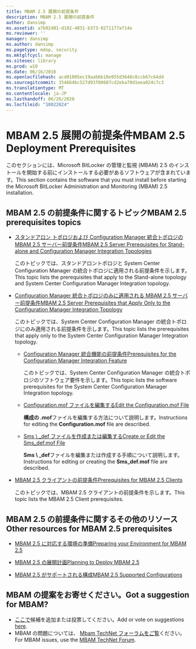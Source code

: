 ```yaml
---
title: MBAM 2.5 展開の前提条件
description: MBAM 2.5 展開の前提条件
author: dansimp
ms.assetid: a7b02d01-d182-4031-b373-0271177af14e
ms.reviewer: ''
manager: dansimp
ms.author: dansimp
ms.pagetype: mdop, security
ms.mktglfcycl: manage
ms.sitesec: library
ms.prod: w10
ms.date: 06/16/2016
ms.openlocfilehash: acd01005ec19aab6b10e955d3648c8ccb67c64dd
ms.sourcegitcommit: 354664bc527d93f80687cd2eba70d1eea024c7c3
ms.translationtype: MT
ms.contentlocale: ja-JP
ms.lasthandoff: 06/26/2020
ms.locfileid: "10822824"
---
```

# <span data-ttu-id="ac251-103">MBAM 2.5 展開の前提条件</span><span class="sxs-lookup"><span data-stu-id="ac251-103">MBAM 2.5 Deployment Prerequisites</span></span>


<span data-ttu-id="ac251-104">このセクションには、Microsoft BitLocker の管理と監視 (MBAM) 2.5 のインストールを開始する前にインストールする必要があるソフトウェアが含まれています。</span><span class="sxs-lookup"><span data-stu-id="ac251-104">This section contains the software that you must install before starting the Microsoft BitLocker Administration and Monitoring (MBAM) 2.5 installation.</span></span>

## <a href="" id="---------mbam-2-5-prerequisites-topics"></a> <span data-ttu-id="ac251-105">MBAM 2.5 の前提条件に関するトピック</span><span class="sxs-lookup"><span data-stu-id="ac251-105">MBAM 2.5 prerequisites topics</span></span>


-   [<span data-ttu-id="ac251-106">スタンドアロン トポロジおよび Configuration Manager 統合トポロジの MBAM 2.5 サーバー前提条件</span><span class="sxs-lookup"><span data-stu-id="ac251-106">MBAM 2.5 Server Prerequisites for Stand-alone and Configuration Manager Integration Topologies</span></span>](mbam-25-server-prerequisites-for-stand-alone-and-configuration-manager-integration-topologies.md)

    <span data-ttu-id="ac251-107">このトピックでは、スタンドアロントポロジと System Center Configuration Manager の統合トポロジに適用される前提条件を示します。</span><span class="sxs-lookup"><span data-stu-id="ac251-107">This topic lists the prerequisites that apply to the Stand-alone topology and System Center Configuration Manager Integration topology.</span></span>

-   [<span data-ttu-id="ac251-108">Configuration Manager 統合トポロジのみに適用される MBAM 2.5 サーバー前提条件</span><span class="sxs-lookup"><span data-stu-id="ac251-108">MBAM 2.5 Server Prerequisites that Apply Only to the Configuration Manager Integration Topology</span></span>](mbam-25-server-prerequisites-that-apply-only-to-the-configuration-manager-integration-topology.md)

    <span data-ttu-id="ac251-109">このトピックでは、System Center Configuration Manager の統合トポロジにのみ適用される前提条件を示します。</span><span class="sxs-lookup"><span data-stu-id="ac251-109">This topic lists the prerequisites that apply only to the System Center Configuration Manager Integration topology.</span></span>

    -   [<span data-ttu-id="ac251-110">Configuration Manager 統合機能の前提条件</span><span class="sxs-lookup"><span data-stu-id="ac251-110">Prerequisites for the Configuration Manager Integration Feature</span></span>](prerequisites-for-the-configuration-manager-integration-feature.md)

        <span data-ttu-id="ac251-111">このトピックでは、System Center Configuration Manager の統合トポロジのソフトウェア要件を示します。</span><span class="sxs-lookup"><span data-stu-id="ac251-111">This topic lists the software prerequisites for the System Center Configuration Manager Integration topology.</span></span>

    -   [<span data-ttu-id="ac251-112">Configuration.mof ファイルを編集する</span><span class="sxs-lookup"><span data-stu-id="ac251-112">Edit the Configuration.mof File</span></span>](edit-the-configurationmof-file-mbam-25.md)

        <span data-ttu-id="ac251-113">**構成の .mof**ファイルを編集する方法について説明します。</span><span class="sxs-lookup"><span data-stu-id="ac251-113">Instructions for editing the **Configuration.mof** file are described.</span></span>

    -   [<span data-ttu-id="ac251-114">Sms \ _def ファイルを作成または編集する</span><span class="sxs-lookup"><span data-stu-id="ac251-114">Create or Edit the Sms\_def.mof File</span></span>](create-or-edit-the-sms-defmof-file-mbam-25.md)

        <span data-ttu-id="ac251-115">**Sms \ _def**ファイルを編集または作成する手順について説明します。</span><span class="sxs-lookup"><span data-stu-id="ac251-115">Instructions for editing or creating the **Sms\_def.mof** file are described.</span></span>

-   [<span data-ttu-id="ac251-116">MBAM 2.5 クライアントの前提条件</span><span class="sxs-lookup"><span data-stu-id="ac251-116">Prerequisites for MBAM 2.5 Clients</span></span>](prerequisites-for-mbam-25-clients.md)

    <span data-ttu-id="ac251-117">このトピックでは、MBAM 2.5 クライアントの前提条件を示します。</span><span class="sxs-lookup"><span data-stu-id="ac251-117">This topic lists the MBAM 2.5 Client prerequisites.</span></span>

## <span data-ttu-id="ac251-118">MBAM 2.5 の前提条件に関するその他のリソース</span><span class="sxs-lookup"><span data-stu-id="ac251-118">Other resources for MBAM 2.5 prerequisites</span></span>


-   [<span data-ttu-id="ac251-119">MBAM 2.5 に対応する環境の準備</span><span class="sxs-lookup"><span data-stu-id="ac251-119">Preparing your Environment for MBAM 2.5</span></span>](preparing-your-environment-for-mbam-25.md)

-   [<span data-ttu-id="ac251-120">MBAM 2.5 の展開計画</span><span class="sxs-lookup"><span data-stu-id="ac251-120">Planning to Deploy MBAM 2.5</span></span>](planning-to-deploy-mbam-25.md)

-   [<span data-ttu-id="ac251-121">MBAM 2.5 がサポートされる構成</span><span class="sxs-lookup"><span data-stu-id="ac251-121">MBAM 2.5 Supported Configurations</span></span>](mbam-25-supported-configurations.md)

## <span data-ttu-id="ac251-122">MBAM の提案をお寄せください。</span><span class="sxs-lookup"><span data-stu-id="ac251-122">Got a suggestion for MBAM?</span></span>
- <span data-ttu-id="ac251-123">[ここで](http://mbam.uservoice.com/forums/268571-microsoft-bitlocker-administration-and-monitoring)候補を追加または投票してください。</span><span class="sxs-lookup"><span data-stu-id="ac251-123">Add or vote on suggestions [here](http://mbam.uservoice.com/forums/268571-microsoft-bitlocker-administration-and-monitoring).</span></span> 
- <span data-ttu-id="ac251-124">MBAM の問題については、 [Mbam TechNet フォーラムをご覧](https://social.technet.microsoft.com/Forums/home?forum=mdopmbam)ください。</span><span class="sxs-lookup"><span data-stu-id="ac251-124">For MBAM issues, use the [MBAM TechNet Forum](https://social.technet.microsoft.com/Forums/home?forum=mdopmbam).</span></span>

 

 





